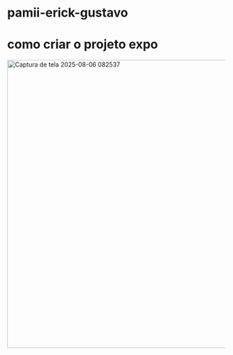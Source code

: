 # pamii-erick-gustavo







# como criar o projeto expo
<img width="1328" height="665" alt="Captura de tela 2025-08-06 082537" src="https://github.com/user-attachments/assets/ba70fb93-03b0-49fd-ba3a-0ff4c10ea1b5" />
